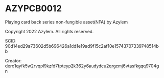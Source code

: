 # AZYPCB0012
Playing card back series non-fungible asset(NFA) by Azylem

Copyright 2022 Azylem. All rights reserved.

SCID: 90d14ed29a73602d5b696426a1dd1e19ad9f15c2af10e15743707339748514bb

Creator: dero1qyfk5w2rvqpl9kzfd7fpteyp2k362y6audydcu2qrgcmj6vtasfkgqq9704gn
